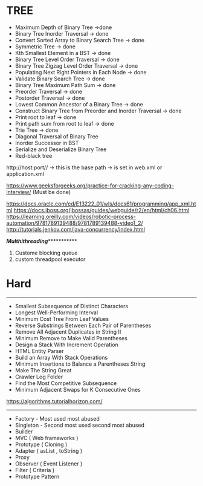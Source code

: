 # TREE

- Maximum Depth of Binary Tree ->done
- Binary Tree Inorder Traversal -> done
- Convert Sorted Array to Binary Search Tree	-> done	
- Symmetric Tree 	-> done
- Kth Smallest Element in a BST -> done
- Binary Tree Level Order Traversal -> done	
- Binary Tree Zigzag Level Order Traversal	-> done
- Populating Next Right Pointers in Each Node -> done
- Validate Binary Search Tree	-> done
- Binary Tree Maximum Path Sum   -> done
- Preorder Traversal -> done
- Postorder Traversal -> done
- Lowest Common Ancestor of a Binary Tree -> done
- Construct Binary Tree from Preorder and Inorder Traversal -> done
- Print root to leaf -> done
- Print path sum from root to leaf -> done
- Trie Tree -> done
- Diagonal Traversal of Binary Tree
- Inorder Successor in BST 
- Serialize and Deserialize Binary Tree
- Red-black tree

http://host:port/<context-root>/<application-path> -> this is the base path
<context-root> -> is set in web.xml or application.xml


https://www.geeksforgeeks.org/practice-for-cracking-any-coding-interview/ (Must be done)

https://docs.oracle.com/cd/E13222_01/wls/docs61/programming/app_xml.html
https://docs.jboss.org/jbossas/guides/webguide/r2/en/html/ch06.html
https://learning.oreilly.com/videos/robotic-process-automation/9781789139488/9781789139488-video1_2/
http://tutorials.jenkov.com/java-concurrency/index.html

  
*********Multhithreading********************
1. Custome blocking queue
2. custom threadpool executor



# Hard
*****************

- Smallest Subsequence of Distinct Characters
- Longest Well-Performing Interval
- Minimum Cost Tree From Leaf Values
- Reverse Substrings Between Each Pair of Parentheses
- Remove All Adjacent Duplicates in String II
- Minimum Remove to Make Valid Parentheses
- Design a Stack With Increment Operation
- HTML Entity Parser
- Build an Array With Stack Operations
- Minimum Insertions to Balance a Parentheses String
- Make The String Great
- Crawler Log Folder
- Find the Most Competitive Subsequence
- Minimum Adjacent Swaps for K Consecutive Ones

https://algorithms.tutorialhorizon.com/

*****************
- Factory - Most used most abused
- Singleton - Second most used second most abused
- Builder
- MVC ( Web frameworks )
- Prototype ( Cloning )
- Adapter ( asList , toString )
- Proxy
- Observer ( Event Listener )
- Filter ( Criteria )
- Prototype Pattern
